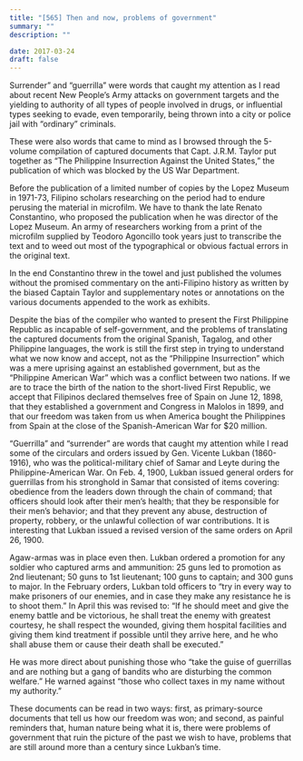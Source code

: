 ```yaml
---
title: "[565] Then and now, problems of government"
summary: ""
description: ""

date: 2017-03-24
draft: false
---
```


Surrender” and “guerrilla” were words that caught my attention as I read about recent New People’s Army attacks on government targets and the yielding to authority of all types of people involved in drugs, or influential types seeking to evade, even temporarily, being thrown into a city or police jail with “ordinary” criminals.

These were also words that came to mind as I browsed through the 5-volume compilation of captured documents that Capt. J.R.M. Taylor put together as “The Philippine Insurrection Against the United States,” the publication of which was blocked by the US War Department.

Before the publication of a limited number of copies by the Lopez Museum in 1971-73, Filipino scholars researching on the period had to endure perusing the material in microfilm. We have to thank the late Renato Constantino, who proposed the publication when he was director of the Lopez Museum. An army of researchers working from a print of the microfilm supplied by Teodoro Agoncillo took years just to transcribe the text and to  weed out most of the typographical or obvious factual errors in the original text.

In the end Constantino threw in the towel and just published the volumes without the promised commentary on the anti-Filipino history as written by the biased Captain Taylor and supplementary notes or annotations on the various documents appended to the work as exhibits.

Despite the bias of the compiler who wanted to present the First Philippine Republic as incapable of self-government, and the problems of translating the captured documents from the original Spanish, Tagalog, and other Philippine languages, the work is still the first step in trying to understand what we now know and accept, not as the “Philippine Insurrection” which was a mere uprising against an established government, but as the “Philippine American War” which was a conflict between two nations. If we are to trace the birth of the nation to the short-lived First Republic, we accept that Filipinos declared themselves free of Spain on June 12, 1898, that they established a government and Congress in Malolos in 1899, and that our freedom was taken from us when America bought the Philippines from Spain at the close of the Spanish-American War for $20 million.

“Guerrilla” and “surrender” are words that caught my attention while I read some of the circulars and orders issued by Gen. Vicente Lukban (1860-1916), who was the political-military chief of Samar and Leyte during the Philippine-American War. On Feb. 4, 1900, Lukban issued general orders for guerrillas from his stronghold in Samar that consisted of items covering: obedience from the leaders down through the chain of command; that officers should look after their men’s health; that they be responsible for their men’s behavior; and that they prevent any abuse, destruction of property, robbery, or the unlawful collection of war contributions. It is interesting that Lukban issued a revised version of the same orders on April 26, 1900.

Agaw-armas was in place even then. Lukban ordered a promotion for any soldier who captured arms and ammunition: 25 guns led to promotion as 2nd lieutenant; 50 guns to 1st lieutenant; 100 guns to captain; and 300 guns to major. In the February orders, Lukban told officers to “try in every way to make prisoners of our enemies, and in case they make any resistance he is to shoot them.” In April this was revised to: “If he should meet and give the enemy battle and be victorious, he shall treat the enemy with greatest courtesy, he shall respect the wounded, giving them hospital facilities and giving them kind treatment if possible until they arrive here, and he who shall abuse them or cause their death shall be executed.”

He was more direct about punishing those who “take the guise of guerrillas and are nothing but a gang of bandits who are disturbing the common welfare.” He warned against “those who collect taxes in my name without my authority.”

These documents can be read in two ways: first, as primary-source documents that tell us how our freedom was won; and second, as painful reminders that, human nature being what it is, there were problems of government that ruin the picture of the past we wish to have, problems that are still around more than a century since Lukban’s time.
